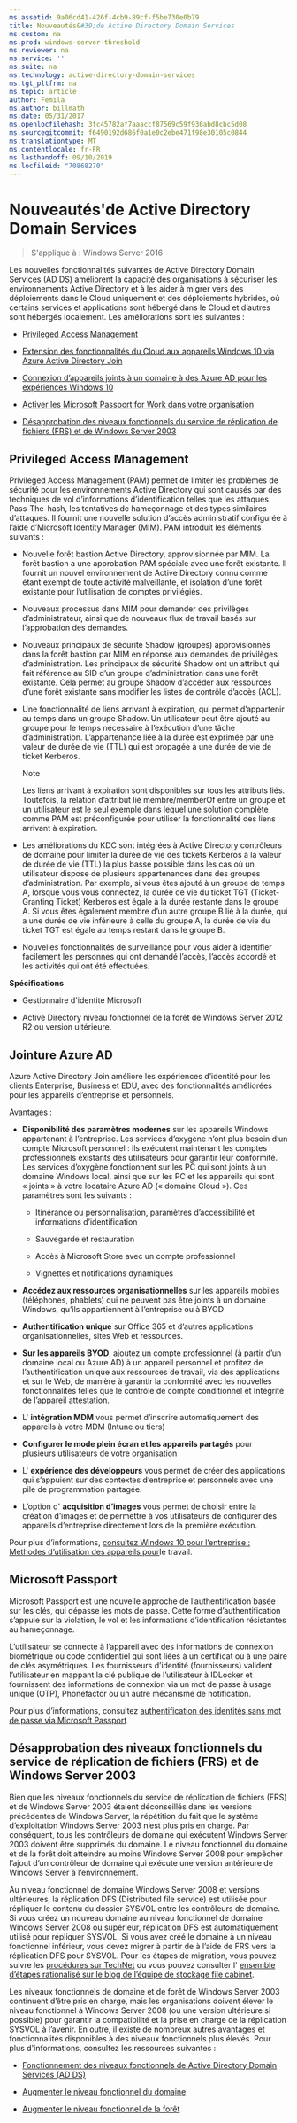 ```yaml
---
ms.assetid: 9a06cd41-426f-4cb9-89cf-f5be730e0b79
title: Nouveautés&#39;de Active Directory Domain Services
ms.custom: na
ms.prod: windows-server-threshold
ms.reviewer: na
ms.service: ''
ms.suite: na
ms.technology: active-directory-domain-services
ms.tgt_pltfrm: na
ms.topic: article
author: Femila
ms.author: billmath
ms.date: 05/31/2017
ms.openlocfilehash: 3fc45782af7aaaccf87569c59f936abd8cbc5d08
ms.sourcegitcommit: f6490192d686f0a1e0c2ebe471f98e30105c0844
ms.translationtype: MT
ms.contentlocale: fr-FR
ms.lasthandoff: 09/10/2019
ms.locfileid: "70868270"
---
```

# <a name="what39s-new-in-active-directory-domain-services"></a>Nouveautés&#39;de Active Directory Domain Services 

>S'applique à : Windows Server 2016

Les nouvelles fonctionnalités suivantes de Active Directory Domain Services (AD DS) améliorent la capacité des organisations à sécuriser les environnements Active Directory et à les aider à migrer vers des déploiements dans le Cloud uniquement et des déploiements hybrides, où certains services et applications sont hébergé dans le Cloud et d’autres sont hébergés localement. Les améliorations sont les suivantes :  
  
-   [Privileged Access Management](https://technet.microsoft.com/library/mt150258.aspx   
)  
  
- [Extension des fonctionnalités du Cloud aux appareils Windows 10 via Azure Active Directory Join](https://azure.microsoft.com/documentation/articles/active-directory-azureadjoin-overview/)   
  
- [Connexion d’appareils joints à un domaine à des Azure AD pour les expériences Windows 10](https://azure.microsoft.com/documentation/articles/active-directory-azureadjoin-devices-group-policy/)   
  
- [Activer les Microsoft Passport for Work dans votre organisation](https://azure.microsoft.com/documentation/articles/active-directory-azureadjoin-passport-deployment/)    
  
-  [Désapprobation des niveaux fonctionnels du service de réplication de fichiers (FRS) et de Windows Server 2003](ad-ds/active-directory-functional-levels.md)  
  
  
## <a name="BKMK_PAM"></a>Privileged Access Management  
Privileged Access Management (PAM) permet de limiter les problèmes de sécurité pour les environnements Active Directory qui sont causés par des techniques de vol d’informations d’identification telles que les attaques Pass-The-hash, les tentatives de hameçonnage et des types similaires d’attaques. Il fournit une nouvelle solution d’accès administratif configurée à l’aide d’Microsoft Identity Manager (MIM). PAM introduit les éléments suivants :  
  
-   Nouvelle forêt bastion Active Directory, approvisionnée par MIM. La forêt bastion a une approbation PAM spéciale avec une forêt existante. Il fournit un nouvel environnement de Active Directory connu comme étant exempt de toute activité malveillante, et isolation d’une forêt existante pour l’utilisation de comptes privilégiés.  
  
-   Nouveaux processus dans MIM pour demander des privilèges d’administrateur, ainsi que de nouveaux flux de travail basés sur l’approbation des demandes.  
  
-   Nouveaux principaux de sécurité Shadow (groupes) approvisionnés dans la forêt bastion par MIM en réponse aux demandes de privilèges d’administration. Les principaux de sécurité Shadow ont un attribut qui fait référence au SID d’un groupe d’administration dans une forêt existante. Cela permet au groupe Shadow d’accéder aux ressources d’une forêt existante sans modifier les listes de contrôle d’accès (ACL).  
  
-   Une fonctionnalité de liens arrivant à expiration, qui permet d’appartenir au temps dans un groupe Shadow. Un utilisateur peut être ajouté au groupe pour le temps nécessaire à l’exécution d’une tâche d’administration. L’appartenance liée à la durée est exprimée par une valeur de durée de vie (TTL) qui est propagée à une durée de vie de ticket Kerberos.  
  
    > [!NOTE]  
    > Les liens arrivant à expiration sont disponibles sur tous les attributs liés. Toutefois, la relation d’attribut lié membre/memberOf entre un groupe et un utilisateur est le seul exemple dans lequel une solution complète comme PAM est préconfigurée pour utiliser la fonctionnalité des liens arrivant à expiration.  
  
-   Les améliorations du KDC sont intégrées à Active Directory contrôleurs de domaine pour limiter la durée de vie des tickets Kerberos à la valeur de durée de vie (TTL) la plus basse possible dans les cas où un utilisateur dispose de plusieurs appartenances dans des groupes d’administration. Par exemple, si vous êtes ajouté à un groupe de temps A, lorsque vous vous connectez, la durée de vie du ticket TGT (Ticket-Granting Ticket) Kerberos est égale à la durée restante dans le groupe A. Si vous êtes également membre d’un autre groupe B lié à la durée, qui a une durée de vie inférieure à celle du groupe A, la durée de vie du ticket TGT est égale au temps restant dans le groupe B.  
  
-   Nouvelles fonctionnalités de surveillance pour vous aider à identifier facilement les personnes qui ont demandé l’accès, l’accès accordé et les activités qui ont été effectuées.  
  
**Spécifications**  
  
-   Gestionnaire d'identité Microsoft  
  
-   Active Directory niveau fonctionnel de la forêt de Windows Server 2012 R2 ou version ultérieure.  
  
## <a name="BKMK_AzureADJoin"></a>Jointure Azure AD  
Azure Active Directory Join améliore les expériences d’identité pour les clients Enterprise, Business et EDU, avec des fonctionnalités améliorées pour les appareils d’entreprise et personnels.  
  
Avantages :  
  
-   **Disponibilité des paramètres modernes** sur les appareils Windows appartenant à l’entreprise. Les services d’oxygène n’ont plus besoin d’un compte Microsoft personnel : ils exécutent maintenant les comptes professionnels existants des utilisateurs pour garantir leur conformité. Les services d’oxygène fonctionnent sur les PC qui sont joints à un domaine Windows local, ainsi que sur les PC et les appareils qui sont « joints » à votre locataire Azure AD (« domaine Cloud »). Ces paramètres sont les suivants :  
  
    -   Itinérance ou personnalisation, paramètres d’accessibilité et informations d’identification  
  
    -   Sauvegarde et restauration  
  
    -   Accès à Microsoft Store avec un compte professionnel  
  
    -   Vignettes et notifications dynamiques  
  
-   **Accédez aux ressources organisationnelles** sur les appareils mobiles (téléphones, phablets) qui ne peuvent pas être joints à un domaine Windows, qu’ils appartiennent à l’entreprise ou à BYOD  
  
-   **Authentification unique** sur Office 365 et d’autres applications organisationnelles, sites Web et ressources.  
  
-   **Sur les appareils BYOD**, ajoutez un compte professionnel (à partir d’un domaine local ou Azure AD) à un appareil personnel et profitez de l’authentification unique aux ressources de travail, via des applications et sur le Web, de manière à garantir la conformité avec les nouvelles fonctionnalités telles que le contrôle de compte conditionnel et Intégrité de l’appareil attestation.  
  
-   L' **intégration MDM** vous permet d’inscrire automatiquement des appareils à votre MDM (Intune ou tiers)  
  
-   **Configurer le mode plein écran et les appareils partagés** pour plusieurs utilisateurs de votre organisation  
  
-   L' **expérience des développeurs** vous permet de créer des applications qui s’appuient sur des contextes d’entreprise et personnels avec une pile de programmation partagée.  
  
-   L’option d' **acquisition d’images** vous permet de choisir entre la création d’images et de permettre à vos utilisateurs de configurer des appareils d’entreprise directement lors de la première exécution.  
  
Pour plus d’informations, [consultez Windows 10 pour l’entreprise : Méthodes d’utilisation des appareils pour](https://azure.microsoft.com/documentation/articles/active-directory-azureadjoin-windows10-devices-overview/?rnd=1)le travail.  
  
## <a name="BKMK_IDLocker"></a>Microsoft Passport  
Microsoft Passport est une nouvelle approche de l’authentification basée sur les clés, qui dépasse les mots de passe. Cette forme d’authentification s’appuie sur la violation, le vol et les informations d’identification résistantes au hameçonnage.  
  
L’utilisateur se connecte à l’appareil avec des informations de connexion biométrique ou code confidentiel qui sont liées à un certificat ou à une paire de clés asymétriques. Les fournisseurs d’identité (fournisseurs) valident l’utilisateur en mappant la clé publique de l’utilisateur à IDLocker et fournissent des informations de connexion via un mot de passe à usage unique (OTP), Phonefactor ou un autre mécanisme de notification.  
  
Pour plus d’informations, consultez [authentification des identités sans mot de passe via Microsoft Passport](https://azure.microsoft.com/documentation/articles/active-directory-azureadjoin-passport/)  
  
## <a name="BKMK_FRSDeprecation"></a>Désapprobation des niveaux fonctionnels du service de réplication de fichiers (FRS) et de Windows Server 2003  
Bien que les niveaux fonctionnels du service de réplication de fichiers (FRS) et de Windows Server 2003 étaient déconseillés dans les versions précédentes de Windows Server, la répétition du fait que le système d’exploitation Windows Server 2003 n’est plus pris en charge. Par conséquent, tous les contrôleurs de domaine qui exécutent Windows Server 2003 doivent être supprimés du domaine. Le niveau fonctionnel du domaine et de la forêt doit atteindre au moins Windows Server 2008 pour empêcher l’ajout d’un contrôleur de domaine qui exécute une version antérieure de Windows Server à l’environnement.  
  
Au niveau fonctionnel de domaine Windows Server 2008 et versions ultérieures, la réplication DFS (Distributed file service) est utilisée pour répliquer le contenu du dossier SYSVOL entre les contrôleurs de domaine. Si vous créez un nouveau domaine au niveau fonctionnel de domaine Windows Server 2008 ou supérieur, réplication DFS est automatiquement utilisé pour répliquer SYSVOL. Si vous avez créé le domaine à un niveau fonctionnel inférieur, vous devez migrer à partir de à l’aide de FRS vers la réplication DFS pour SYSVOL. Pour les étapes de migration, vous pouvez suivre les [procédures sur TechNet](https://technet.microsoft.com/library/dd640019(v=WS.10).aspx) ou vous pouvez consulter l' [ensemble d’étapes rationalisé sur le blog de l’équipe de stockage file cabinet](http://blogs.technet.com/b/filecab/archive/2014/06/25/streamlined-migration-of-frs-to-dfsr-sysvol.aspx).  
  
Les niveaux fonctionnels de domaine et de forêt de Windows Server 2003 continuent d’être pris en charge, mais les organisations doivent élever le niveau fonctionnel à Windows Server 2008 (ou une version ultérieure si possible) pour garantir la compatibilité et la prise en charge de la réplication SYSVOL à l’avenir. En outre, il existe de nombreux autres avantages et fonctionnalités disponibles à des niveaux fonctionnels plus élevés. Pour plus d'informations, consultez les ressources suivantes :  
  
-   [Fonctionnement des niveaux fonctionnels de Active Directory Domain Services (AD DS)](ad-ds/active-directory-functional-levels.md)  
  
-   [Augmenter le niveau fonctionnel du domaine](https://technet.microsoft.com/library/cc753104.aspx)  
  
-   [Augmenter le niveau fonctionnel de la forêt](https://technet.microsoft.com/library/cc730985.aspx)  
  
